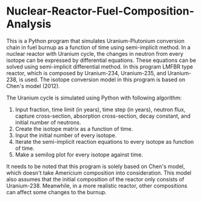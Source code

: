 # Nuclear-Reactor-Fuel-Composition-Analysis
This is a Python program that simulates Uranium-Plutonium conversion chain in fuel burnup as a function of time using semi-implicit method. In a nuclear reactor with Uranium cycle, the changes in neutron from every isotope can be expressed by differential equations. These equations can be solved using semi-implicit differential method. In this program LMFBR type reactor, which is composed by Uranium-234, Uranium-235, and Uranium-238, is used. The isotope conversion model in this program is based on Chen's model (2012).

The Uranium cycle is simulated using Python with following algorithm:
1. Input fraction, time limit (in years), time step (in years), neutron flux, capture cross-section, absorption cross-section, decay constant, and initial number of neutrons.
2. Create the isotope matrix as a function of time.
3. Input the initial number of every isotope.
4. Iterate the semi-implicit reaction equations to every isotope as function of time.
5. Make a semilog plot for every isotope against time.

It needs to be noted that this program is solely based on Chen's model, which doesn't take Americium composition into consideration. This model also assumes that the initial composition of the reactor only consists of Uranium-238. Meanwhile, in a more realistic reactor, other compositions can affect some changes to the burnup. 
